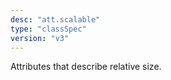 ```yaml
---
desc: "att.scalable"
type: "classSpec"
version: "v3"
---
```


Attributes that describe relative size.